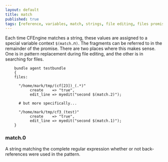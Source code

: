 ```yaml
---
layout: default
title: match
published: true
tags: [reference, variables, match, strings, file editing, files promises, edit_line]
---
```


Each time CFEngine matches a string, these values are assigned to a special 
variable context `$(match.`*n*`)`. The fragments can be referred to in the 
remainder of the promise. There are two places where this makes sense. One is 
in pattern replacement during file editing, and the other is in searching for 
files.

```cf3
    bundle agent testbundle
    {
    files:

      "/home/mark/tmp/(cf[23])_(.*)"
           create    => "true",
           edit_line => myedit("second $(match.2)");

      # but more specifically...

      "/home/mark/tmp/cf3_(test)"
           create    => "true",
           edit_line => myedit("second $(match.1)");
    }
```

### match.0

A string matching the complete regular expression whether or not
back-references were used in the pattern.
